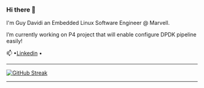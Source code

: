 ### Hi there 👋
I'm Guy Davidi an Embedded Linux Software Engineer @ Marvell.

I’m currently working on P4 project that will enable configure DPDK pipeline easily!

   📫 •[Linkedin](https://www.linkedin.com/in/guy-davidi/) •


---
<!-- ![Top Langs](https://github-readme-stats.vercel.app/api?username=guy-davidi&theme=algolia&show_icons=true) -->
 
 [![GitHub Streak](http://github-readme-streak-stats.herokuapp.com?user=guy-davidi&theme=dark&background=000000)](https://git.io/streak-stats)

---
<!--
**guy-davidi/guy-davidi** is a ✨ _special_ ✨ repository because its `README.md` (this file) appears on your GitHub profile.

Here are some ideas to get you started:

- 🔭 I’m currently working on ...
- 🌱 I’m currently learning ...
- 👯 I’m looking to collaborate on ...
- 🤔 I’m looking for help with ...
- 💬 Ask me about ...
- 📫 How to reach me: ...
- 😄 Pronouns: ...
- ⚡ Fun fact: ...
-->
